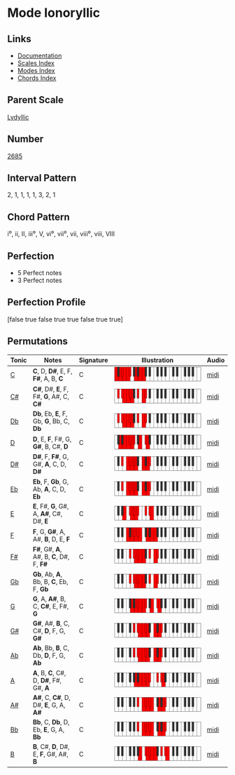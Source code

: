 # Mode Ionoryllic

## Links

- [Documentation](index.md)
- [Scales Index](Scales.md)
- [Modes Index](Modes.md)
- [Chords Index](Chords.md)

## Parent Scale

[Lydyllic](ScaleLydyllic.md)

## Number

[2685](https://ianring.com/musictheory/scales/2685)

## Interval Pattern

2, 1, 1, 1, 1, 3, 2, 1

## Chord Pattern

i⁰, ii, II, iii⁰, V, vi⁰, vii⁰, vii, viii⁰, viii, VIII

## Perfection

- 5 Perfect notes
- 3 Perfect notes

## Perfection Profile

[false true false true true false true true]

## Permutations

| Tonic | Notes | Signature | Illustration | Audio |
|-------|-------|-----------|--------------|-------|
| [C](ModeCNaturalIonoryllic.md) | **C**, D, **D#**, E, F, **F#**, A, B, **C** | C | ![CNaturalIonoryllic](ModeCNaturalIonoryllic.png) | [midi](https://github.com/edipermadi/music/blob/main/docs/ModeCNaturalIonoryllic.mid?raw=true) |
| [C#](ModeCSharpIonoryllic.md) | **C#**, D#, **E**, F, F#, **G**, A#, C, **C#** | C | ![CSharpIonoryllic](ModeCSharpIonoryllic.png) | [midi](https://github.com/edipermadi/music/blob/main/docs/ModeCSharpIonoryllic.mid?raw=true) |
| [Db](ModeDFlatIonoryllic.md) | **Db**, Eb, **E**, F, Gb, **G**, Bb, C, **Db** | C | ![DFlatIonoryllic](ModeDFlatIonoryllic.png) | [midi](https://github.com/edipermadi/music/blob/main/docs/ModeDFlatIonoryllic.mid?raw=true) |
| [D](ModeDNaturalIonoryllic.md) | **D**, E, **F**, F#, G, **G#**, B, C#, **D** | C | ![DNaturalIonoryllic](ModeDNaturalIonoryllic.png) | [midi](https://github.com/edipermadi/music/blob/main/docs/ModeDNaturalIonoryllic.mid?raw=true) |
| [D#](ModeDSharpIonoryllic.md) | **D#**, F, **F#**, G, G#, **A**, C, D, **D#** | C | ![DSharpIonoryllic](ModeDSharpIonoryllic.png) | [midi](https://github.com/edipermadi/music/blob/main/docs/ModeDSharpIonoryllic.mid?raw=true) |
| [Eb](ModeEFlatIonoryllic.md) | **Eb**, F, **Gb**, G, Ab, **A**, C, D, **Eb** | C | ![EFlatIonoryllic](ModeEFlatIonoryllic.png) | [midi](https://github.com/edipermadi/music/blob/main/docs/ModeEFlatIonoryllic.mid?raw=true) |
| [E](ModeENaturalIonoryllic.md) | **E**, F#, **G**, G#, A, **A#**, C#, D#, **E** | C | ![ENaturalIonoryllic](ModeENaturalIonoryllic.png) | [midi](https://github.com/edipermadi/music/blob/main/docs/ModeENaturalIonoryllic.mid?raw=true) |
| [F](ModeFNaturalIonoryllic.md) | **F**, G, **G#**, A, A#, **B**, D, E, **F** | C | ![FNaturalIonoryllic](ModeFNaturalIonoryllic.png) | [midi](https://github.com/edipermadi/music/blob/main/docs/ModeFNaturalIonoryllic.mid?raw=true) |
| [F#](ModeFSharpIonoryllic.md) | **F#**, G#, **A**, A#, B, **C**, D#, F, **F#** | C | ![FSharpIonoryllic](ModeFSharpIonoryllic.png) | [midi](https://github.com/edipermadi/music/blob/main/docs/ModeFSharpIonoryllic.mid?raw=true) |
| [Gb](ModeGFlatIonoryllic.md) | **Gb**, Ab, **A**, Bb, B, **C**, Eb, F, **Gb** | C | ![GFlatIonoryllic](ModeGFlatIonoryllic.png) | [midi](https://github.com/edipermadi/music/blob/main/docs/ModeGFlatIonoryllic.mid?raw=true) |
| [G](ModeGNaturalIonoryllic.md) | **G**, A, **A#**, B, C, **C#**, E, F#, **G** | C | ![GNaturalIonoryllic](ModeGNaturalIonoryllic.png) | [midi](https://github.com/edipermadi/music/blob/main/docs/ModeGNaturalIonoryllic.mid?raw=true) |
| [G#](ModeGSharpIonoryllic.md) | **G#**, A#, **B**, C, C#, **D**, F, G, **G#** | C | ![GSharpIonoryllic](ModeGSharpIonoryllic.png) | [midi](https://github.com/edipermadi/music/blob/main/docs/ModeGSharpIonoryllic.mid?raw=true) |
| [Ab](ModeAFlatIonoryllic.md) | **Ab**, Bb, **B**, C, Db, **D**, F, G, **Ab** | C | ![AFlatIonoryllic](ModeAFlatIonoryllic.png) | [midi](https://github.com/edipermadi/music/blob/main/docs/ModeAFlatIonoryllic.mid?raw=true) |
| [A](ModeANaturalIonoryllic.md) | **A**, B, **C**, C#, D, **D#**, F#, G#, **A** | C | ![ANaturalIonoryllic](ModeANaturalIonoryllic.png) | [midi](https://github.com/edipermadi/music/blob/main/docs/ModeANaturalIonoryllic.mid?raw=true) |
| [A#](ModeASharpIonoryllic.md) | **A#**, C, **C#**, D, D#, **E**, G, A, **A#** | C | ![ASharpIonoryllic](ModeASharpIonoryllic.png) | [midi](https://github.com/edipermadi/music/blob/main/docs/ModeASharpIonoryllic.mid?raw=true) |
| [Bb](ModeBFlatIonoryllic.md) | **Bb**, C, **Db**, D, Eb, **E**, G, A, **Bb** | C | ![BFlatIonoryllic](ModeBFlatIonoryllic.png) | [midi](https://github.com/edipermadi/music/blob/main/docs/ModeBFlatIonoryllic.mid?raw=true) |
| [B](ModeBNaturalIonoryllic.md) | **B**, C#, **D**, D#, E, **F**, G#, A#, **B** | C | ![BNaturalIonoryllic](ModeBNaturalIonoryllic.png) | [midi](https://github.com/edipermadi/music/blob/main/docs/ModeBNaturalIonoryllic.mid?raw=true) |
